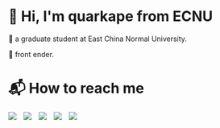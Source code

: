 #  👋 Hi, I'm quarkape from ECNU

:school: a graduate student at East China Normal University.

:dizzy: front ender.   



# :mailbox_with_mail: How to reach me

[![](https://img.shields.io/badge/bilibili-quarkape-lightgrey.svg?logo=bilibili&color=00A1D6&style=flat-square)](https://space.bilibili.com/282906175)&emsp;[![](https://img.shields.io/badge/csdn-quarkape-lightgrey.svg?logo=c&logoColor=fc5531&labelColor=ffffff&color=fc5531&style=flat-square)](https://blog.csdn.net/qq_43114230)&emsp;[![](https://img.shields.io/badge/twitter-quarkape-lightgrey.svg?logo=twitter&color=1da1f2&style=flat-square)](https://twitter.com/quarkape)&emsp;[![](https://img.shields.io/badge/instagram-quarkape-lightgrey.svg?logo=instagram&labelColor=ffffff&color=e4405f&style=flat-square)](https://www.instagram.com/quarkape/)&emsp;[![](https://img.shields.io/badge/gitee-quarkape-lightgrey.svg?logo=gitee&color=C71D23&style=flat-square)](https://gitee.com/quarkape/)   

